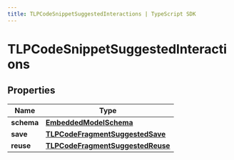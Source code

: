 ```yaml
---
title: TLPCodeSnippetSuggestedInteractions | TypeScript SDK
---
```



# TLPCodeSnippetSuggestedInteractions


## Properties

Name | Type
------------ | -------------
**schema** | [**EmbeddedModelSchema**](EmbeddedModelSchema)
**save** | [**TLPCodeFragmentSuggestedSave**](TLPCodeFragmentSuggestedSave)
**reuse** | [**TLPCodeFragmentSuggestedReuse**](TLPCodeFragmentSuggestedReuse)


